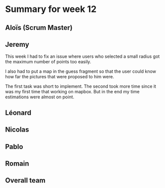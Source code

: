 # Summary for week 12


## Aloïs (Scrum Master)

## Jeremy

This week I had to fix an issue where users who selected a small radius got the maximum number of points too easily. 

I also had to put a map in the guess fragment so that the user could know how far the pictures that were proposed to him were.

The first task was short to implement. The second took more time since it was my first time that working on mapbox. But in the end my time estimations were almost on point.

## Léonard 

## Nicolas 

## Pablo 

## Romain 

## Overall team

